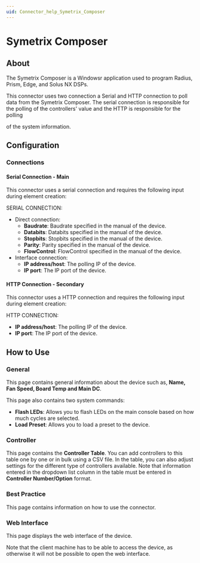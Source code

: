 ```yaml
---
uid: Connector_help_Symetrix_Composer
---
```


# Symetrix Composer

## About

The Symetrix Composer is a Windowsr application used to program Radius, Prism, Edge, and Solus NX DSPs.

This connector uses two connection a Serial and HTTP connection to poll data from the Symetrix Composer. The serial connection is responsible for the polling of the controllers' value and the HTTP is responsible for the polling

of the system information.

## Configuration

### Connections

#### Serial Connection - Main

This connector uses a serial connection and requires the following input during element creation:

SERIAL CONNECTION:

- Direct connection:
  - **Baudrate**: Baudrate specified in the manual of the device.
  - **Databits**: Databits specified in the manual of the device.
  - **Stopbits**: Stopbits specified in the manual of the device.
  - **Parity**: Parity specified in the manual of the device.
  - **FlowControl**: FlowControl specified in the manual of the device.
- Interface connection:
  - **IP address/host**: The polling IP of the device.
  - **IP port**: The IP port of the device.

#### HTTP Connection - Secondary

This connector uses a HTTP connection and requires the following input during element creation:

HTTP CONNECTION:

- **IP address/host**: The polling IP of the device.
- **IP port**: The IP port of the device.

## How to Use

### General

This page contains general information about the device such as, **Name, Fan Speed, Board Temp and Main DC**.

This page also contains two system commands:

- **Flash LEDs**: Allows you to flash LEDs on the main console based on how much cycles are selected.
- **Load Preset**: Allows you to load a preset to the device.

### Controller

This page contains the **Controller Table**. You can add controllers to this table one by one or in bulk using a CSV file. In the table, you can also adjust settings for the different type of controllers available. Note that information entered in the dropdown list column in the table must be entered in **Controller Number/Option** format.

### Best Practice

This page contains information on how to use the connector.

### Web Interface

This page displays the web interface of the device.

Note that the client machine has to be able to access the device, as otherwise it will not be possible to open the web interface.
